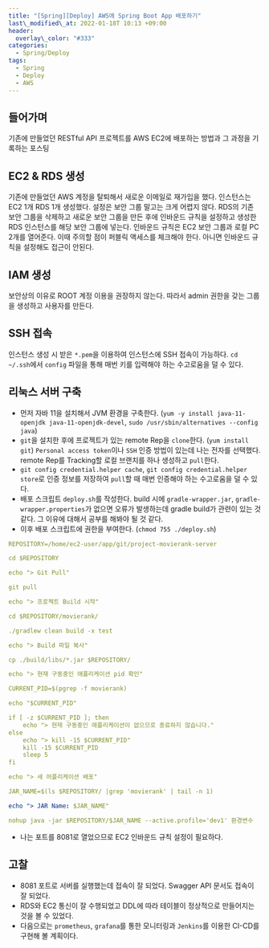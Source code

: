 ```yaml
---
title: "[Spring][Deploy] AWS에 Spring Boot App 배포하기"
last\_modified\_at: 2022-01-18T 10:13 +09:00
header:
  overlay\_color: "#333"
categories:
  - Spring/Deploy
tags:
  - Spring
  - Deploy
  - AWS
---
```

## 들어가며
기존에 만들었던 RESTful API 프로젝트를 AWS EC2에 배포하는 방법과 그 과정을 기록하는 포스팅

## EC2 & RDS 생성
기존에 만들었던 AWS 계정을 탈퇴해서 새로운 이메일로 재가입을 했다. 인스턴스는 EC2 1개 RDS 1개 생성했다. 설정은 보안 그룹 말고는 크게 어렵지 않다. RDS의 기존 보안 그룹을 삭제하고 새로운 보안 그룹을 만든 후에 인바운드 규칙을 설정하고 생성한 RDS 인스턴스를 해당 보안 그룹에 넣는다. 인바운드 규칙은 EC2 보안 그룹과 로컬 PC 2개를 열어준다. 이때 주의할 점이 퍼블릭 액세스를 체크해야 한다. 아니면 인바운드 규칙을 설정해도 접근이 안된다.

## IAM 생성
보안상의 이유로 ROOT 계정 이용을 권장하지 않는다. 따라서 admin 권한을 갖는 그룹을 생성하고 사용자를 만든다.

## SSH 접속
인스턴스 생성 시 받은 `*.pem`을 이용하여 인스턴스에 SSH 접속이 가능하다. `cd ~/.ssh`에서 `config` 파일을 통해 매번 키를 입력해야 하는 수고로움을 덜 수 있다.

## 리눅스 서버 구축
- 먼저 자바 11을 설치해서 JVM 환경을 구축한다. (`yum -y install java-11-openjdk java-11-openjdk-devel`, `sudo /usr/sbin/alternatives --config java`)
- `git`을 설치한 후에 프로젝트가 있는 remote Rep을 `clone`한다. (`yum install git`) `Personal access token`이나 `SSH` 인증 방법이 있는데 나는 전자를 선택했다. remote Rep를 Tracking할 로컬 브랜치를 하나 생성하고 `pull`한다. 
- `git config credential.helper cache`, `git config credential.helper store`로 인증 정보를 저장하여 `pull`할 때 매번 인증해야 하는 수고로움을 덜 수 있다.
- 배포 스크립트 `deploy.sh`를 작성한다. build 시에 `gradle-wrapper.jar`, `gradle-wrapper.properties`가 없으면 오류가 발생하는데 gradle build가 관련이 있는 것 같다. 그 이유에 대해서 공부를 해봐야 될 것 같다.
- 이후 배포 스크립트에 권한을 부여한다. (`chmod 755 ./deploy.sh`)

```yaml
REPOSITORY=/home/ec2-user/app/git/project-movierank-server

cd $REPOSITORY

echo "> Git Pull"

git pull

echo "> 프로젝트 Build 시작"

cd $REPOSITORY/movierank/

./gradlew clean build -x test

echo "> Build 파일 복사"

cp ./build/libs/*.jar $REPOSITORY/

echo "> 현재 구동중인 애플리케이션 pid 확인"

CURRENT_PID=$(pgrep -f movierank)

echo "$CURRENT_PID"

if [ -z $CURRENT_PID ]; then
    echo "> 현재 구동중인 애플리케이션이 없으므로 종료하지 않습니다."
else
    echo "> kill -15 $CURRENT_PID"
    kill -15 $CURRENT_PID
    sleep 5
fi

echo "> 새 어플리케이션 배포"

JAR_NAME=$(ls $REPOSITORY/ |grep 'movierank' | tail -n 1)

echo "> JAR Name: $JAR_NAME"

nohup java -jar $REPOSITORY/$JAR_NAME --active.profile='dev1' 환경변수
```
- 나는 포트를 8081로 열었으므로 EC2 인바운드 규칙 설정이 필요하다.

## 고찰
- 8081 포트로 서버를 실행했는데 접속이 잘 되었다. Swagger API 문서도 접속이 잘 되었다.
- RDS와 EC2 통신이 잘 수행되었고 DDL에 따라 테이블이 정상적으로 만들어지는 것을 볼 수 있었다. 
- 다음으로는 `prometheus`, `grafana`를 통한 모니터링과 `Jenkins`를 이용한 CI-CD를 구현해 볼 계획이다.